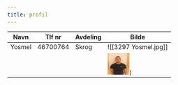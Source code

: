 ```yaml
---
title: profil
---
```


| Navn   | Tlf nr   | Avdeling | Bilde                     |
| ------ | -------- | -------- | ------------------------- |
| Yosmel | 46700764 | Skrog    | ![[3297 Yosmel.jpg]]      |
|        |          |          | <img src="/assets/3297 Yosmel.jpg" width="50" height="50"/>) |                  |



